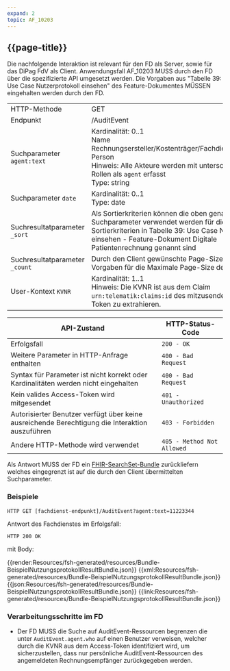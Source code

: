 ```yaml
---
expand: 2
topic: AF_10203
---
```


## {{page-title}}

Die nachfolgende Interaktion ist relevant für den FD als Server, sowie für das DiPag FdV als Client. Anwendungsfall AF_10203 MUSS durch den FD über die spezifizierte API umgesetzt werden. Die Vorgaben aus "Tabelle 39: Use Case Nutzerprotokoll einsehen" des Feature-Dokumentes MÜSSEN eingehalten werden durch den FD.

|||
|-|-|
|HTTP-Methode|GET|
|Endpunkt|/AuditEvent|
|Suchparameter `agent:text`| Kardinalität: 0..1<br>Name Rechnungsersteller/Kostenträger/FachdienstVersicherte Person<br>Hinweis: Alle Akteure werden mit unterschiedlichen Rollen als `agent` erfasst<br>Type: string|
|Suchparameter `date`| Kardinalität: 0..1<br>Type: date|
|Suchresultatparameter `_sort`|Als Sortierkriterien können die oben genannten Suchparameter verwendet werden für die Inhalte die als Sortierkriterien in Tabelle 39: Use Case Nutzerprotokoll einsehen - Feature-Dokument Digitale Patientenrechnung genannt sind|
|Suchresultatparameter `_count`|Durch den Client gewünschte Page-Size, der FD KANN Vorgaben für die Maximale Page-Size definieren|
|User-Kontext `KVNR`| Kardinalität: 1..1<br>Hinweis: Die KVNR ist aus dem Claim `urn:telematik:claims:id` des mitzusendenen Access-Token zu extrahieren.|


|API-Zustand|HTTP-Status-Code|
|-|-|
|Erfolgsfall|`200 - OK`|
|Weitere Parameter in HTTP-Anfrage enthalten|`400 - Bad Request`|
|Syntax für Parameter ist nicht korrekt oder Kardinalitäten werden nicht eingehalten|`400 - Bad Request`|
|Kein valides Access-Token wird mitgesendet|`401 - Unauthorized`|
|Autorisierter Benutzer verfügt über keine ausreichende Berechtigung die Interaktion auszuführen|`403 - Forbidden`|
|Andere HTTP-Methode wird verwendet|`405 - Method Not Allowed`|

Als Antwort MUSS der FD ein [FHIR-SearchSet-Bundle](https://www.hl7.org/fhir/r4/bundle.html#searchset) zurückliefern welches eingegrenzt ist auf die durch den Client übermittelten Suchparameter.

### Beispiele

```
HTTP GET [fachdienst-endpunkt]/AuditEvent?agent:text=11223344
```

Antwort des Fachdienstes im Erfolgsfall:

```
HTTP 200 OK
```
mit Body:

<tabs>
    <tab title="Parameter-Input">      
        {{render:Resources/fsh-generated/resources/Bundle-BeispielNutzungsprotokollResultBundle.json}}
    </tab>
    <tab title="XML">      
        {{xml:Resources/fsh-generated/resources/Bundle-BeispielNutzungsprotokollResultBundle.json}}
    </tab>
    <tab title="JSON">
        {{json:Resources/fsh-generated/resources/Bundle-BeispielNutzungsprotokollResultBundle.json}}
    </tab>
    <tab title="Link">
        {{link:Resources/fsh-generated/resources/Bundle-BeispielNutzungsprotokollResultBundle.json}}
    </tab>
</tabs>

### Verarbeitungsschritte im FD

* Der FD MUSS die Suche auf AuditEvent-Ressourcen begrenzen die unter `AuditEvent.agent.who` auf einen Benutzer verweisen, welcher durch die KVNR aus dem Access-Token identifiziert wird, um sicherzustellen, dass nur persönliche AuditEvent-Ressourcen des angemeldeten Rechnungsempfänger zurückgegeben werden.